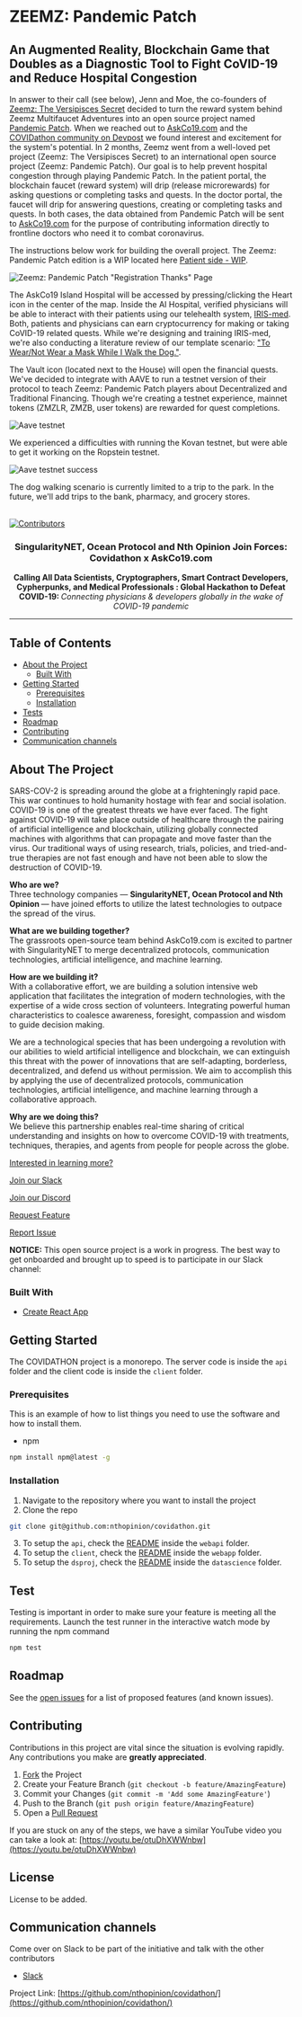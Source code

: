 # ZEEMZ: Pandemic Patch
## An Augmented Reality, Blockchain Game that Doubles as a Diagnostic Tool to Fight CoVID-19 and Reduce Hospital Congestion

In answer to their call (see below), Jenn and Moe, the co-founders of [Zeemz: The Versipisces Secret](https://www.zeemz.xyz) decided to turn the reward system behind Zeemz Multifaucet Adventures into an open source project named [Pandemic Patch](https://www.zeemz.xyz/pandemic-patch). When we reached out to [AskCo19.com](https://www.askco19.com) and the [COVIDathon community on Devpost](https://covidathon.devpost.com) we found interest and excitement for the system's potential. In 2 months, Zeemz went from a well-loved pet project (Zeemz: The Versipisces Secret) to an international open source project (Zeemz: Pandemic Patch). Our goal is to help prevent hospital congestion through playing Pandemic Patch. In the patient portal, the blockchain faucet (reward system) will drip (release microrewards) for asking questions or completing tasks and quests. In the doctor portal, the faucet will drip for answering questions, creating or completing tasks and quests. In both cases, the data obtained from Pandemic Patch will be sent to [AskCo19.com](https://www.askco19.com) for the purpose of contributing information directly to frontline doctors who need it to combat coronavirus.  

The instructions below work for building the overall project. The Zeemz: Pandemic Patch edition is a WIP located here [Patient side - WIP](https://github.com/pandemic-patch/nth-covidathon/tree/master/webapp/src).

![Zeemz: Pandemic Patch "Registration Thanks" Page](https://zeemz-imgs.web.app/imgs/pandemic-registration.png)

The AskCo19 Island Hospital will be accessed by pressing/clicking the Heart icon in the center of the map. Inside the AI Hospital, verified physicians will be able to interact with their patients using our telehealth system, [IRIS-med](https://github.com/pandemic-patch/IRIS-COVID). Both, patients and physicians can earn cryptocurrency for making or taking CoVID-19 related quests. While we're designing and training IRIS-med, we're also conducting a literature review of our template scenario: ["To Wear/Not Wear a Mask While I Walk the Dog."](https://github.com/pandemic-patch/nth-covidathon/blob/master/Chart-9684751.pdf).

The Vault icon (located next to the House) will open the financial quests. We've decided to integrate with AAVE to run a testnet version of their protocol to teach Zeemz: Pandemic Patch players about Decentralized and Traditional Financing. Though we're creating a testnet experience, mainnet tokens (ZMZLR, ZMZB, user tokens) are rewarded for quest completions. 

![Aave testnet](https://zeemz-imgs.web.app/imgs/Aave_Deposit_tranasction.png)

We experienced a difficulties with running the Kovan testnet, but were able to get it working on the Ropstein testnet.

![Aave testnet success](https://zeemz-imgs.web.app/imgs/Aave-deposit-transac-confirm.png)

The dog walking scenario is currently limited to a trip to the park. In the future, we'll add trips to the bank, pharmacy, and grocery stores. 
<br />
<br />

[![Contributors](https://img.shields.io/github/contributors/nthopinion/covidathon)](https://github.com/nthopinion/covidathon/graphs/contributors) <!--[![MIT License](https://img.shields.io/github/license/nthopinion/covidathon)](https://github.com/nthopinion/covidathon/blob/master/LICENSE)-->

<p align="center">
<!-- PROJECT LOGO
  <a href="https://github.com/github_username/repo">
    <img src="images/logo.png" alt="Logo" width="80" height="80">
  </a>
-->
  <h3 align="center">SingularityNET, Ocean Protocol and Nth Opinion Join Forces: Covidathon x AskCo19.com</h3>
<p align="center">
	<b> Calling All Data Scientists, Cryptographers, Smart Contract Developers, Cypherpunks, and Medical Professionals
: Global Hackathon to Defeat COVID-19: </b> <i> Connecting physicians & developers globally in the wake of COVID-19 pandemic </i>
	<hr></hr>
  </p>
<p>
    <!-- TABLE OF CONTENTS -->

## Table of Contents

- [About the Project](#about-the-project)
  - [Built With](#built-with)
- [Getting Started](#getting-started)
  - [Prerequisites](#prerequisites)
  - [Installation](#installation)
- [Tests](#test)<!--- [Build](#build)- [Learn More](https://medium.com/@nthopinionco/ai-technology-partnership-to-fight-covid-19-859b24ae5f33/)-->
- [Roadmap](#roadmap)
- [Contributing](#contributing)
- [Communication channels](#communication-channels)

<!--Our application is a web app. It has a public facing interface, and a doctor/healthcare worker facing interface. Users can search through a database of previously asked questions about COVID-19 (or add their question to the database if it hasn't already been asked), and obtain answers from medical professionals around the globe.
-->
</p>

## About The Project

SARS-COV-2 is spreading around the globe at a frighteningly rapid pace. This war continues to hold humanity hostage with fear and social isolation. COVID-19 is one of the greatest threats we have ever faced. The fight against COVID-19 will take place outside of healthcare through the pairing of artificial intelligence and blockchain, utilizing globally connected machines with algorithms that can propagate and move faster than the virus. Our traditional ways of using research, trials, policies, and tried-and-true therapies are not fast enough and have not been able to slow the destruction of COVID-19.
<br>

<b>Who are we?</b><br>
Three technology companies — <b>SingularityNET, Ocean Protocol and Nth Opinion </b> — have joined efforts to utilize the latest technologies to outpace the spread of the virus. 

<b>What are we building together?</b><br>
The grassroots open-source team behind AskCo19.com is excited to partner with SingularityNET to merge decentralized protocols, communication technologies, artificial intelligence, and machine learning.


<b>How are we building it?</b><br>
With a collaborative effort, we are building a solution intensive web application that facilitates the integration of modern technologies, with the expertise of a wide cross section of volunteers. Integrating powerful human characteristics to coalesce awareness, foresight, compassion and wisdom to guide decision making.

We are a technological species that has been undergoing a revolution with our abilities to wield artificial intelligence and blockchain, we can extinguish this threat with the power of innovations that are self-adapting, borderless, decentralized, and defend us without permission. We aim to accomplish this by applying the use of decentralized protocols, communication technologies, artificial intelligence, and machine learning through a collaborative approach.

<b>Why are we doing this?</b><br>
We believe this partnership enables real-time sharing of critical understanding and insights on how to overcome COVID-19 with treatments, techniques, therapies, and agents from people for people across the globe.

[Interested in learning more?](https://medium.com/@nthopinionco/ai-technology-partnership-to-fight-covid-19-859b24ae5f33/)

<!--[Explore the website](https://www.covid19webapp.com/)-->

[Join our Slack](http://bit.ly/hackingcovid19-slackinvite)

[Join our Discord](https://daia.foundation/covidathon/)

[Request Feature](https://github.com/nthopinion/covidathon/pulls?q=is%3Apr+is%3Aopen+sort%3Aupdated-desc)

[Report Issue](https://github.com/nthopinion/covidathon/issues?q=is%3Aissue+is%3Aopen+sort%3Aupdated-descx)

<!-- ABOUT THE PROJECT -->


<b>NOTICE:</b> This open source project is a work in progress. The best way to get onboarded and brought up to speed is to participate in our Slack channel:

<!--
<i>Update March 15, 2020:</i> Please excuse the bugs as we are working hard to fix them on the fly! COVID-19 is spreading faster than we can code and as a result converted the project to open source overnight. We understand there are bugs and the code is not optimized. Thank you for working with us as we adapt in real-time! Don’t be shy, reach out, and get involved.-->

<!--[![Product Name Screen Shot][product-screenshot]](https://example.com)

Here's a blank template to get started:
**To avoid retyping too much info. Do a search and replace with your text editor for the following:**
`github_username`, `repo`, `twitter_handle`, `email`
-->

### Built With

- [Create React App](https://github.com/facebook/create-react-app)

<!-- GETTING STARTED -->

## Getting Started

The COVIDATHON project is a monorepo. The server code is inside the `api` folder and the client code is inside the `client` folder.

### Prerequisites

This is an example of how to list things you need to use the software and how to install them.

- npm

```sh
npm install npm@latest -g
```

### Installation

1. Navigate to the repository where you want to install the project
2. Clone the repo

```sh
git clone git@github.com:nthopinion/covidathon.git
```

3. To setup the `api`, check the [README](/webapi) inside the `webapi` folder.
4. To setup the `client`, check the [README](/webapp) inside the `webapp` folder.
5. To setup the `dsproj`, check the [README](/datascience) inside the `datascience` folder.

<!-- TEST
TODO: Add more to the testing workflow: how to write a test, where, etc.
 -->

## Test

Testing is important in order to make sure your feature is meeting all the requirements.
Launch the test runner in the interactive watch mode by running the npm command<br />

```sh
npm test
```

<!-- ROADMAP -->

## Roadmap

See the [open issues](https://github.com/nthopinion/covidathon/issues) for a list of proposed features (and known issues).

<!-- CONTRIBUTING -->

## Contributing

Contributions in this project are vital since the situation is evolving rapidly. Any contributions you make are **greatly appreciated**.

1. [Fork](https://github.com/nthopinion/covidathon/fork/) the Project
2. Create your Feature Branch (`git checkout -b feature/AmazingFeature`)
3. Commit your Changes (`git commit -m 'Add some AmazingFeature'`)
4. Push to the Branch (`git push origin feature/AmazingFeature`)
5. Open a [Pull Request](https://github.com/nthopinion/covidathon/compare)

If you are stuck on any of the steps, we have a similar YouTube video you can take a look at: [https://youtu.be/otuDhXWWnbw](https://youtu.be/otuDhXWWnbw)

<!-- LICENSE-->

## License

License to be added.
<!--Distributed under the MIT License. See [LICENSE](LICENSE) for more information.-->

<!-- COMMUNICATIOIN CHANNELS -->

## Communication channels

Come over on Slack to be part of the initiative and talk with the other contributors

- [Slack](http://bit.ly/hackingcovid19-slackinvite)

Project Link: [https://github.com/nthopinion/covidathon/](https://github.com/nthopinion/covidathon/)
